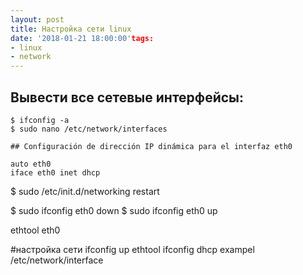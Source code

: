 ```yaml
---
layout: post
title: Настройка сети linux
date: '2018-01-21 18:00:00'tags:
- linux
- network
---
```


## Вывести все сетевые интерфейсы:
```code 
$ ifconfig -a
$ sudo nano /etc/network/interfaces

## Configuración de dirección IP dinámica para el interfaz eth0

auto eth0
iface eth0 inet dhcp
```
$ sudo /etc/init.d/networking restart

$ sudo ifconfig eth0 down
$ sudo ifconfig eth0 up

ethtool eth0


#настройка сети
ifconfig up
ethtool <iface>
ifconfig <iface> dhcp
exampel /etc/network/interface